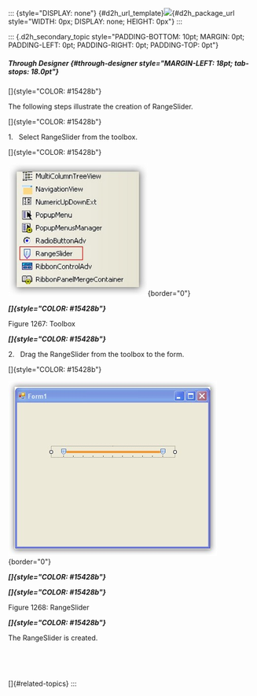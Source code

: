 ::: {style="DISPLAY: none"}
[](ms-xhelp:///?Id=d2h_url_template){#d2h_url_template}![](!package_url!){#d2h_package_url style="WIDTH: 0px; DISPLAY: none; HEIGHT: 0px"}
:::

::: {.d2h_secondary_topic style="PADDING-BOTTOM: 10pt; MARGIN: 0pt; PADDING-LEFT: 0pt; PADDING-RIGHT: 0pt; PADDING-TOP: 0pt"}
##### Through Designer {#through-designer style="MARGIN-LEFT: 18pt; tab-stops: 18.0pt"}

[]{style="COLOR: #15428b"} 

The following steps illustrate the creation of RangeSlider.

[]{style="COLOR: #15428b"} 

1.   Select RangeSlider from the toolbox.

[]{style="COLOR: #15428b"} 

![](ImagesExt/image76_1238.jpg){border="0"}

***[]{style="COLOR: #15428b"}*** 

Figure 1267: Toolbox

***[]{style="COLOR: #15428b"}*** 

2.   Drag the RangeSlider from the toolbox to the form.

[]{style="COLOR: #15428b"} 

![](ImagesExt/image76_1239.jpg){border="0"}

***[]{style="COLOR: #15428b"}*** 

***[]{style="COLOR: #15428b"}*** 

Figure 1268: RangeSlider

***[]{style="COLOR: #15428b"}*** 

The RangeSlider is created.

 

 

[]{#related-topics}
:::
